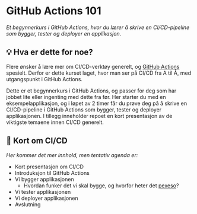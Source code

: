 GitHub Actions 101
==================
_Et begynnerkurs i GitHub Actions, hvor du lærer å skrive en CI/CD-pipeline som bygger, tester og deployer en applikasjon._

💡 Hva er dette for noe?
------------------------
Flere ønsker å lære mer om CI/CD-verktøy generelt, og [GitHub Actions](https://docs.github.com/en/actions/learn-github-actions) spesielt. Derfor er dette kurset laget, hvor man ser på CI/CD fra A til Å, med utgangspunkt i GitHub Actions.

Dette er et begynnerkurs i GitHub Actions, og passer for deg som har jobbet lite eller ingenting med dette fra før. Her starter du med en eksempelapplikasjon, og i løpet av 2 timer får du prøve deg på å skrive en CI/CD-pipeline i GitHub Actions som bygger, tester og deployer applikasjonen. I tillegg inneholder repoet en kort presentasjon av de viktigste temaene innen CI/CD generelt.

🐙 Kort om CI/CD
----------------
_Her kommer det mer innhold, men tentativ agenda er:_
- Kort presentasjon om CI/CD
- Introduksjon til GitHub Actions
- Vi bygger applikasjonen
    - Hvordan funker det vi skal bygge, og hvorfor heter det [pexeso](https://en.wiktionary.org/wiki/pexeso)?
- Vi tester applikasjonen
- Vi deployer applikasjonen
- Avslutning
